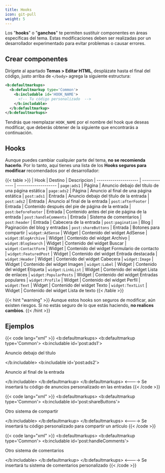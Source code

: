 ```yaml
---
title: Hooks
icon: git-pull
weight: 5
---
```


Los "**hooks**" o "**ganchos**" te permiten sustituir componentes en áreas específicas del tema. Estas modificaciones deben ser realizadas por un desarrollador experimentado para evitar problemas o causar errores.

## Crear componentes

Dirígete al apartado **Temas > Editar HTML**, desplázate hasta el final del código, justo arriba de `</body>` agrega la siguiente estructura:


```xml
<b:defaultmarkups>
  <b:defaultmarkup type='Common'>
    <b:includable id='HOOK_NAME'>
      <!-- Tu código personalizado  -->
    </b:includable>
  </b:defaultmarkup>
</b:defaultmarkups>
```

Tendrás que reemplazar `HOOK_NAME` por el nombre del hook que deseas modificar, que deberás obtener de la siguiente que encontrarás a continuación.

## Hooks

Aunque puedes cambiar cualquier parte del tema, **no se recomienda hacerlo**. Por lo tanto, aquí tienes una lista de los **Hooks seguros para modificar** recomendados por el desarrollador:


{{< table >}}
| Hook                  | Destino       | Descripcion
| --------------------- | ------------- | --------------------
| `page:ads1`           | Página        | Anuncio debajo del título de una página estática
| `page:ads2`           | Página        | Anuncio al final de una página estática
| `post:ads1`           | Entrada       | Anuncio debajo del título de la entrada
| `post:ads2`           | Entrada       | Anuncio al final de la entrada
| `post:afterFooter`    | Entrada       | Contenido después del pie de página de la entrada
| `post:beforeFooter`   | Entrada       | Contenido antes del pie de página de la entrada
| `post:handleComments` | Entrada       | Sistema de comentarios
| `post:header`         | Entrada       | Cabecera de la entrada
| `post:pagination`     | Blog          | Paginación del blog y entradas
| `post:shareButtons`   | Entrada       | Botones para compartir
| `widget:AdSense`      | Widget        | Contenido del widget AdSense
| `widget:BlogArchive`  | Widget        | Contenido del widget Archivo
| `widget:BlogSearch`   | Widget        | Contenido del widget Buscar
| `widget:ContactForm`  | Widget        | Contenido del widget Formulario de contacto
| `widget:FeaturedPost` | Widget        | Contenido del widget Entrada destacada
| `widget:Header`       | Widget        | Contenido del widget Cabecera
| `widget:Image`        | Widget        | Contenido del widget Imagen
| `widget:Label`        | Widget        | Contenido del widget Etiqueta
| `widget:LinkList`     | Widget        | Contenido del widget Lista de enlaces
| `widget:PopularPosts` | Widget        | Contenido del widget Entradas populares
| `widget:Profile`      | Widget        | Contenido del widget Perfil
| `widget:Text`         | Widget        | Contenido del widget Texto
| `widget:TextList`     | Widget        | Contenido del widget Lista de texto
{{< /table >}}

{{< hint "warning" >}}
Aunque estos hooks son seguros de modificar, aún existen riesgos. Si no estás seguro de lo que estás haciendo, **no realices cambios**.
{{< /hint >}}

## Ejemplos

{{< code lang="xml" >}}
<b:defaultmarkups>
  <b:defaultmarkup type='Common'>
    <b:includable id='post:ads1'>
      <p>Anuncio debajo del título</p>
    </b:includable>
    <b:includable id='post:ads2'>
      <p>Anuncio al final de la entrada</p>
    </b:includable>
  </b:defaultmarkup>
</b:defaultmarkups>
<---->
Se insertará tu código de anuncios personalizado en las entradas
{{< /code >}}


{{< code lang="xml" >}}
<b:defaultmarkups>
  <b:defaultmarkup type='Common'>
    <b:includable id='post:shareButtons'>
      <p>Otro sistema de compartir</p>
    </b:includable>
  </b:defaultmarkup>
</b:defaultmarkups>
<---->
Se insertará tu código personalizado para compartir un articulo
{{< /code >}}


{{< code lang="xml" >}}
<b:defaultmarkups>
  <b:defaultmarkup type='Common'>
    <b:includable id='post:handleComments'>
      <p>Otro sistema de comentarios</p>
    </b:includable>
  </b:defaultmarkup>
</b:defaultmarkups>
<---->
Se insertará tu sistema de comentarios personalizado
{{< /code >}}
